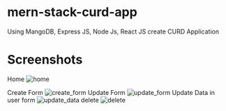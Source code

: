 # mern-stack-curd-app
Using MangoDB, Express JS, Node Js, React JS create CURD Application
# Screenshots
Home
![home](https://github.com/Santhoshkumarz/mern-stack-curd-app/assets/124475130/7fa665ab-f9b2-4867-ac97-9c5a198b6341)

Create Form
![create_form](https://github.com/Santhoshkumarz/mern-stack-curd-app/assets/124475130/58f758cf-c799-4a3d-bcd6-e1d09070a646)
Update Form
![update_form](https://github.com/Santhoshkumarz/mern-stack-curd-app/assets/124475130/b511da5b-5630-46a7-af55-3956e83fd7a6)
Update Data in user form
![update_data](https://github.com/Santhoshkumarz/mern-stack-curd-app/assets/124475130/d50187f3-3212-4f59-85ff-a3bb635878da)
delete
![delete](https://github.com/Santhoshkumarz/mern-stack-curd-app/assets/124475130/77d7f61a-36db-4ce3-aa21-3762a3c388e9)
